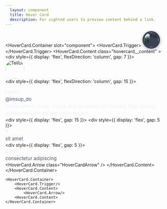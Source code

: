 ```yaml
---
  layout: component
  title: Hover Card
  description: For sighted users to preview content behind a link.
---
```


<script>
    import HoverCard from '$lib/components/HoverCard';
</script>

<style global>
.hovercard__content {
  border-radius: 6px;
  padding: 20px;
  width: 300px;
  background-color: #3b4252;
  box-shadow: hsl(206 22% 7% / 35%) 0px 10px 38px -10px, hsl(206 22% 7% / 20%) 0px 10px 20px -15px;
  animation-duration: 400ms;
  animation-timing-function: cubic-bezier(0.16, 1, 0.3, 1);
  will-change: transform, opacity;
}
.hovercard__content[data-side='top'] {
  animation-name: slideDownAndFade;
}
.hovercard__content[data-side='right'] {
  animation-name: slideLeftAndFade;
}
.hovercard__content[data-side='bottom'] {
  animation-name: slideUpAndFade;
}
.hovercard__content[data-side='left'] {
  animation-name: slideRightAndFade;
}

.HoverCardArrow {
  fill: #3b4252;
}

.ImageTrigger {
  cursor: pointer;
  border-radius: 100%;
  display: inline-block;
  padding: 5px;
  background: #3b4252;
  box-shadow: 0 2px 10px #2e344077;
}
.ImageTrigger:focus {
  box-shadow: 0 0 0 2px white;
}

.Image {
  display: block;
  border-radius: 100%;
}
.Image.normal {
  width: 45px;
  height: 45px;
}
.Image.large {
  width: 60px;
  height: 60px;
}

.Text {
  margin: 0;
  color: #eceff4;
  font-size: 15px;
  line-height: 1.5;
}
.Text.faded {
  color: #4c566a;
}
.Text.bold {
  font-weight: 500;
}
.popper-content {
  z-index: 99;
}
</style>

<!--code start-->
<HoverCard.Container slot="component">
    <HoverCard.Trigger>
        <a
        class="ImageTrigger"
        href="https://github.com/sidharth-anand"
        target="_blank"
        rel="noreferrer noopener"
        >
            <img
                class="Image normal"
                src="https://api.dicebear.com/5.x/adventurer/svg?seed=Cuddles"
                alt="TeilUI"
            />
        </a>
    </HoverCard.Trigger>
    <HoverCard.Content class="hovercard__content" >
        <div style={{ display: 'flex', flexDirection: 'column', gap: 7 }}>
            <img
            class="Image large"
            src="https://api.dicebear.com/5.x/adventurer/svg?seed=Cuddles"
            alt="TeilUI"
            />
            <div style={{ display: 'flex', flexDirection: 'column', gap: 15 }}>
                <div>
                    <div class="Text bold">Lorem</div>
                    <div class="Text faded">@imsup_do</div>
                </div>
                <div class="Text">
                    Components, icons, colors, and templates for building high-quality, accessible UI.
                    Free and open-source.
                </div>
                <div style={{ display: 'flex', gap: 15 }}>
                    <div style={{ display: 'flex', gap: 5 }}>
                    <div class="Text bold">0</div> <div class="Text faded">sit amet</div>
                    </div>
                    <div style={{ display: 'flex', gap: 5 }}>
                    <div class="Text bold">2,900</div> <div class="Text faded">consectetur adipiscing </div>
                    </div>
                </div>
            </div>
        </div>
        <HoverCard.Arrow class="HoverCardArrow" />
    </HoverCard.Content>
</HoverCard.Container>
<!--code end-->

```svelte
<HoverCard.Container>
    <HoverCard.Trigger/>
    <HoverCard.Content>
        <HoverCard.Arrow/>
    <HoverCard.Content>
</HoverCard.Container>
```